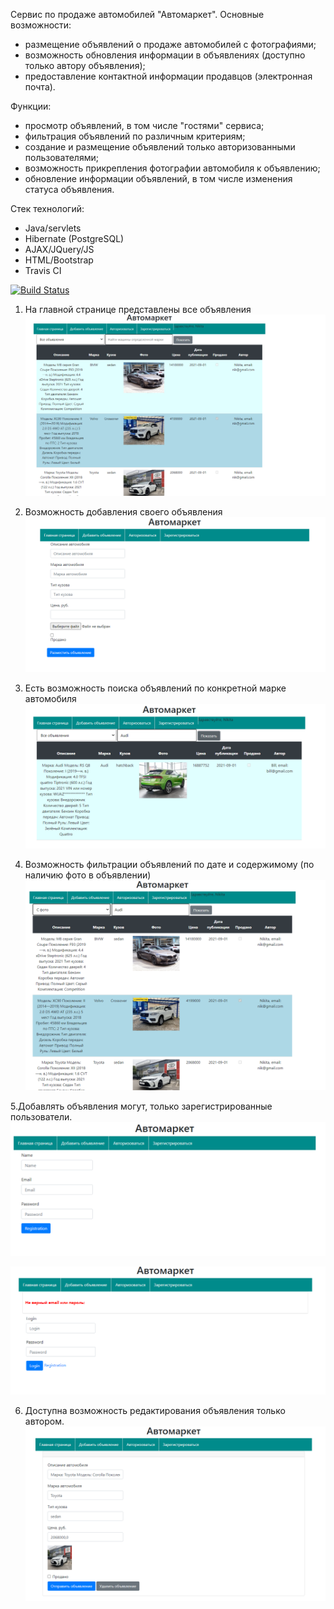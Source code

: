 Сервис по продаже автомобилей "Автомаркет".
Основные возможности:
- размещение объявлений о продаже автомобилей с фотографиями;
- возможность обновления информации в объявлениях (доступно только автору объявления);
- предоставление контактной информации продавцов (электронная почта).

Функции:
- просмотр объявлений, в том числе "гостями" сервиса;
- фильтрация объявлений по различным критериям;
- создание и размещение объявлений только авторизованными пользователями;
- возможность прикрепления фотографии автомобиля к объявлению;
- обновление информации объявлений, в том числе изменения статуса объявления.

Стек технологий:
- Java/servlets
- Hibernate (PostgreSQL)
- AJAX/JQuery/JS
- HTML/Bootstrap
- Travis CI

[![Build Status](https://app.travis-ci.com/plifis/job4j_cars.svg?branch=master)](https://app.travis-ci.com/plifis/job4j_cars)


1. На главной странице представлены все объявления
![Screenshot](images/1.PNG)

2. Возможность добавления своего объявления
![Screenshot](images/2.PNG)

3. Есть возможность поиска объявлений по конкретной марке автомобиля
![Screenshot](images/3.PNG)

4. Возможность фильтрации объявлений по дате и содержимому (по наличию фото в объявлении)
![Screenshot](images/4.PNG)

5.Добавлять объявления могут, только зарегистрированные пользователи.
![Screenshot](images/5.PNG)

![Screenshot](images/6.PNG)

6. Доступна возможность редактирования объявления только автором.
![Screenshot](images/7.PNG)


